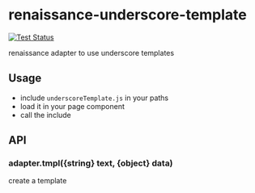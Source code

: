 # renaissance-underscore-template

[![Test Status](https://github.com/frncsdrk/renaissance-underscore-template/workflows/test/badge.svg?branch)](https://github.com/frncsdrk/renaissance-underscore-template/actions)

renaissance adapter to use underscore templates

## Usage

- include `underscoreTemplate.js` in your paths
- load it in your page component
- call the include

## API

### adapter.tmpl({string} text, {object} data)

create a template
